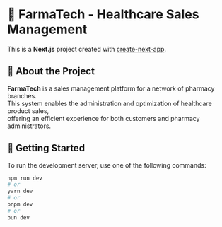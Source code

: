 # 🏥 FarmaTech - Healthcare Sales Management

This is a **Next.js** project created with [create-next-app](https://nextjs.org/docs/app/api-reference/cli/create-next-app).

## 📌 About the Project

**FarmaTech** is a sales management platform for a network of pharmacy branches.  
This system enables the administration and optimization of healthcare product sales,  
offering an efficient experience for both customers and pharmacy administrators.

## 🚀 Getting Started

To run the development server, use one of the following commands:

```bash
npm run dev
# or
yarn dev
# or
pnpm dev
# or
bun dev
